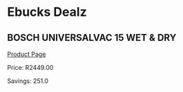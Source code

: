 
# Ebucks Dealz
## BOSCH UNIVERSALVAC 15 WET & DRY
[Product Page](https://www.ebucks.com/web/shop/productSelected.do?prodId=1010938631&catId=998409624)

Price: R2449.00

Savings: 251.0


	